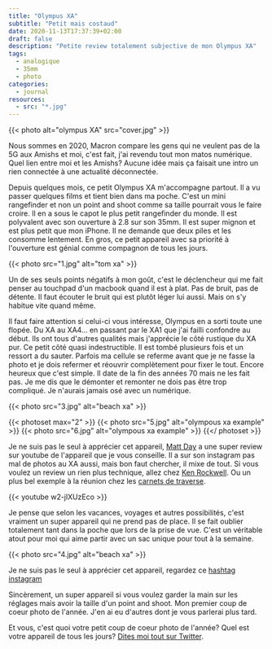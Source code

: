 ```yaml
---
title: "Olympus XA"
subtitle: "Petit mais costaud"
date: 2020-11-13T17:37:39+02:00
draft: false
description: "Petite review totalement subjective de mon Olympus XA"
tags:
  - analogique
  - 35mm
  - photo
categories:
  - journal
resources:
  - src: "*.jpg"
---
```


{{< photo alt="olympus XA" src="cover.jpg" >}}

Nous sommes en 2020, Macron compare les gens qui ne veulent pas de la 5G aux Amishs et moi, c'est fait, j'ai revendu tout mon matos numérique. Quel lien entre moi et les Amishs? Aucune idée mais ça faisait une intro un rien connectée à une actualité déconnectée.

Depuis quelques mois, ce petit Olympus XA m'accompagne partout. Il a vu passer quelques films et tient bien dans ma poche. C'est un mini rangefinder et non un point and shoot comme sa taille pourrait vous le faire croire. Il en a sous le capot le plus petit rangefinder du monde. Il est polyvalent avec son ouverture à 2.8 sur son 35mm. Il est super mignon et est plus petit que mon iPhone. Il ne demande que deux piles et les consomme lentement. En gros, ce petit appareil avec sa priorité à l'ouverture est génial comme compagnon de tous les jours. 

{{< photo src="1.jpg" alt="tom xa" >}}

Un de ses seuls points négatifs à mon goût, c'est le déclencheur qui me fait penser au touchpad d'un macbook quand il est à plat. Pas de bruit, pas de détente. Il faut écouter le bruit qui est plutôt léger lui aussi. Mais on s'y habitue vite quand même. 

Il faut faire attention si celui-ci vous intéresse, Olympus en a sorti toute une flopée. Du XA au XA4... en passant par le XA1 que j'ai failli confondre au début. Ils ont tous d'autres qualités mais j'apprécie le côté rustique du XA pur. Ce petit côté quasi indestructible. Il est tombé plusieurs fois et un ressort a du sauter. Parfois ma cellule se referme avant que je ne fasse la photo et je dois refermer et réouvrir complètement pour fixer le tout. Encore heureux que c'est simple. Il date de la fin des années 70 mais ne les fait pas. Je me dis que le démonter et remonter ne dois pas être trop compliqué. Je n'aurais jamais osé avec un numérique. 

{{< photo src="3.jpg" alt="beach xa" >}}
	
{{< photoset max="2" >}}
  {{< photo src="5.jpg" alt="olympous xa example" >}}
  {{< photo src="6.jpg" alt="olympous xa example" >}}
{{</ photoset >}}

Je ne suis pas le seul à apprécier cet appareil, [Matt Day](https://www.mattdayphoto.com) a une super review sur youtube de l'appareil que je vous conseille. Il a sur son instagram pas mal de photos au XA aussi, mais bon faut chercher, il mixe de tout. Si vous voulez un review un rien plus technique, allez chez [Ken Rockwell](https://www.kenrockwell.com/olympus/xa.htm). Ou un plus bel exemple à la réunion chez les [carnets de traverse](https://www.carnets-de-traverse.com/blog/photos-de-voyage-olympus-xa-la-reunion).

{{< youtube w2-jlXUzEco >}}
	

Je pense que selon les vacances, voyages et autres possibilités, c'est vraiment un super appareil qui ne prend pas de place. Il se fait oublier totalement tant dans la poche que lors de la prise de vue. C'est un véritable atout pour moi qui aime partir avec un sac unique pour tout à la semaine.


{{< photo src="4.jpg" alt="beach xa" >}}
	

Je ne suis pas le seul à apprécier cet appareil, regardez ce [hashtag instagram](https://www.instagram.com/explore/tags/olympusxa/)
	
Sincèrement, un super appareil si vous voulez garder la main sur les réglages mais avoir la taille d'un point and shoot. Mon premier coup de coeur photo de l'année. J'en ai eu d'autres dont je vous parlerai plus tard.
	
Et vous, c'est quoi votre petit coup de coeur photo de l'année? Quel est votre appareil de tous les jours? [Dites moi tout sur Twitter](https://twitter.com/bonjouryannick). 
	